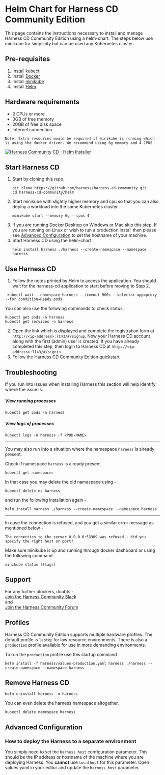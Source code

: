 # Helm Chart for Harness CD Community Edition
This page contains the instructions necessary to install and manage Harness CD Community Edition using a helm-chart. The steps below use minikube for simplicity but can be used any Kubernetes cluster.

## Pre-requisites
1) Install [kubectl](https://kubernetes.io/docs/tasks/tools/#kubectl)
1) Install [Docker](https://docs.docker.com/engine/install/)
1) Install [minikube](https://minikube.sigs.k8s.io/docs/start/)
1) Install [Helm](https://helm.sh/docs/intro/quickstart/)

## Hardware requirements
* 2 CPUs or more
* 3GB of free memory
* 20GB of free disk space
* Internet connection


`Note: Extra resources would be required if minikube is running which is using the docker driver. We recommend using 6g memory and 4 CPUS`


[![Harness Community CD - Helm Installer](https://i.ytimg.com/vi/o2Xz8A3RqO8/hqdefault.jpg)](https://youtu.be/o2Xz8A3RqO8) 


## Start Harness CD


1) Start by cloning this repo.
   ```shell
   git clone https://github.com/harness/harness-cd-community.git
   cd harness-cd-community/helm
   ```
1) Start minikube with slightly higher memory and cpu so that you can also deploy a workload into the same Kubernetes cluster.
   ```shell
   minikube start --memory 6g --cpus 4
   ```
1) If you are running Docker Desktop on Windows or Mac skip this step. If you are running on Linux or wish to run a production install then please see [Advanced Configuration](#advanced-configuration) to set the hostname of your machine.
1) Start Harness CD using the helm-chart
   ```shell
   helm install harness ./harness --create-namespace --namespace harness
   ```   
## Use Harness CD
1) Follow the notes printed by Helm to access the application. 
You should wait for the harness-cd application to start before moving to Step 2.
```shell
 kubectl wait --namespace harness --timeout 900s --selector app=proxy --for condition=Ready pods
```

You can also use the following commands to check status.
```shell
kubectl get pods -n harness
kubectl get services -n harness
```
2) Open the link which is displayed and complete the registration form at `http://<ip-address>:7143/#/signup`. Now your Harness CD account along with the first (admin) user is created. If you have already completed this step, then login to Harness CD at `http://<ip-address>:7143/#/signin`.
3) Follow the Harness CD Community Edition [quickstart](https://ngdocs.harness.io/article/ltvkgcwpum-harness-community-edition-quickstart)

## Troubleshooting
If you run into issues when installing Harness this section will help identify where the issue is.
##### View running processes
```shell
kubectl get pods -n harness
```
##### View logs of processes
```shell
kubectl logs -n harness -f <POD-NAME>
```
---
You may also run into a situation where the namespace `harness` is already present. 

Check if namespace `harness` is already present 
```shell 
kubectl get namespaces
```

In that case you may delete the old namespace using - 

```shell
kubectl delete ns harness
```
and run the following installation again - 
```shell 
helm install harness ./harness --create-namespace --namespace harness
```

---

In case the connection is refused, and you get a similar error message as mentioned below - 

```
The connection to the server 0.0.0.0:58909 was refused - did you specify the right host or port?
```

Make sure minikube is up and running through docker dashboard or using the following command
```shell
minikube status [flags]
```


## Support  
For any further blockers, doubts -  
[Join the Harness Community Slack](https://join.slack.com/t/harnesscommunity/shared_invite/zt-y4hdqh7p-RVuEQyIl5Hcx4Ck8VCvzBw)  
and    
[Join the Harness Community Forum](https://community.harness.io/)

## Profiles
Harness CD Community Edition supports multiple hardware profiles. The default profile is `laptop` for low resource environments. There is also a `production` profile available for use in more demanding environments.

To run the `production` profile use this startup command
```shell
helm install -f harness/values-production.yaml harness ./harness --create-namespace --namespace harness
```

## Remove Harness CD
```shell
helm uninstall harness -n harness
```

You can even delete the harness namespace altogether.
```shell
kubectl delete namespace harness
```

## Advanced Configuration
### How to deploy the Harness to a separate environment
You simply need to set the `harness_host` configuration parameter. This should be the IP address or hostname of the machine where you are deploying Harness. You **cannot** use `localhost` for this parameter. Open values.yaml in your editor and update the `harness_host` parameter.
